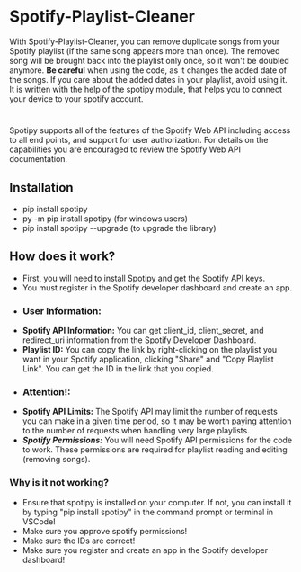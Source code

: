 # Spotify-Playlist-Cleaner
With Spotify-Playlist-Cleaner, you can remove duplicate songs from your Spotify playlist (if the same song appears more than once). The removed song will be brought back into the playlist only once, so it won't be doubled anymore. __Be careful__ when using the code, as it changes the added date of the songs. If you care about the added dates in your playlist, avoid using it.
It is written with the help of the spotipy module, that helps you to connect your device to your spotify account.
#
Spotipy supports all of the features of the Spotify Web API including access to all end points, and support for user authorization. For details on the capabilities you are encouraged to review the Spotify Web API documentation.
## Installation
* <tab><tab>pip install spotipy
* <tab><tab>py -m pip install spotipy (for windows users)
* <tab><tab>pip install spotipy --upgrade (to upgrade the library)
## How does it work?
* First, you will need to install Spotipy and get the Spotify API keys.
* You must register in the Spotify developer dashboard and create an app.
* ### User Information:
* __Spotify API Information:__ You can get client_id, client_secret, and redirect_uri information from the Spotify Developer Dashboard.
* __Playlist ID:__ You can copy the link by right-clicking on the playlist you want in your Spotify application, clicking "Share" and "Copy Playlist Link". You can get the ID in the link that you copied.
* ### Attention!:
* __Spotify API Limits:__ The Spotify API may limit the number of requests you can make in a given time period, so it may be worth paying attention to the number of requests when handling very large playlists.
* __*Spotify Permissions:*__ You will need Spotify API permissions for the code to work. These permissions are required for playlist reading and editing (removing songs).
### Why is it not working?
* Ensure that spotipy is installed on your computer. If not, you can install it by typing "pip install spotipy" in the command prompt or terminal in VSCode!
* Make sure you approve spotify permissions!
* Make sure the IDs are correct!
* Make sure you register and create an app in the Spotify developer dashboard!
